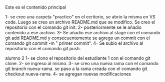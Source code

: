 Este es el contenido principal


1- se creo una carpeta "practico" en el ecritorio, se abrio la misma en VS code. Luego se creo un archivo README.md que se modifico. Se creo el repositorio con el comando git init.
2- posteriormente se le añadio contenido a ese archivo.
3- Se añadio ese archivo al stage con el comando git add README.md y consecuentemente se agrego un commit con el comando git commit -m " primer commit".
4- Se subio el archivo al repositorio con el comando git push.

alumno 2
1- se clono el repositorio del estudiante 1 con el comando git clone.
2- se ingreso al mismo.
3- se creo una nueva rama con el comando git branch nueva-rama. se paso a la rama creada con el comando git checkout nueva-rama.
4- se agregan nuevas modificaciones 